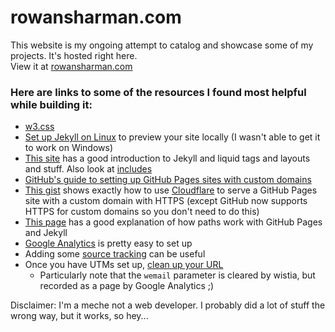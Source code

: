 # rowansharman.com
This website is my ongoing attempt to catalog and showcase some of my projects. It's hosted right here.  
View it at [rowansharman.com](https://rowansharman.com?utm_source=github&wemail=gh)  

### Here are links to some of the resources I found most helpful while building it:
- [w3.css](https://www.w3schools.com/w3css/)
- [Set up Jekyll on Linux](https://help.github.com/articles/setting-up-your-github-pages-site-locally-with-jekyll/#platform-linux) to preview your site locally (I wasn't able to get it to work on Windows)
- [This site](http://jmcglone.com/guides/github-pages/) has a good introduction to Jekyll and liquid tags and layouts and stuff. Also look at [includes](https://jekyllrb.com/docs/includes/)
- [GitHub's guide to setting up GitHub Pages sites with custom domains](https://help.github.com/articles/using-a-custom-domain-with-github-pages/)
- [This gist](https://gist.github.com/cvan/8630f847f579f90e0c014dc5199c337b) shows exactly how to use [Cloudflare](https://www.cloudflare.com) to serve a GitHub Pages site with a custom domain with HTTPS (except GitHub now supports HTTPS for custom domains so you don't need to do this)
- [This page](https://ricostacruz.com/til/relative-paths-in-jekyll) has a good explanation of how paths work with GitHub Pages and Jekyll
- [Google Analytics](https://analytics.google.com) is pretty easy to set up
- Adding some [source tracking](https://support.google.com/analytics/answer/1033867?hl=en) can be useful
- Once you have UTMs set up, [clean up your URL](https://wistia.com/blog/fresh-url)
  - Particularly note that the ```wemail``` parameter is cleared by wistia, but recorded as a page by Google Analytics ;)

Disclaimer: I'm a meche not a web developer. I probably did a lot of stuff the wrong way, but it works, so hey...
